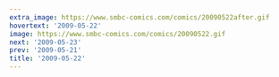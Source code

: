 ```yaml
---
extra_image: https://www.smbc-comics.com/comics/20090522after.gif
hovertext: '2009-05-22'
image: https://www.smbc-comics.com/comics/20090522.gif
next: '2009-05-23'
prev: '2009-05-21'
title: '2009-05-22'
---
```

